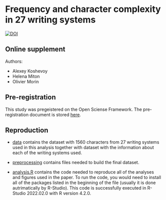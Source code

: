# Frequency and character complexity in 27 writing systems

[![DOI](https://zenodo.org/badge/523754010.svg)](https://zenodo.org/badge/latestdoi/523754010)


## Online supplement 

Authors: 

- Alexey Koshevoy
- Helena Miton
- Olivier Morin 

## Pre-registration

This study was pregeistered on the Open Sciense Framework. The pre-registration document is stored [here](https://osf.io/h8mqk/?view_only=3d6d827e16ce4330ae2ba25d56195e79).

## Reproduction 

- [data](https://github.com/alexeykosh/Frequency-and-character-complexity-in-27-writing-systems/tree/main/data) contains the dataset with 1560 characters from 27 writing systems used in this analysis together with dataset with the information about each of the writing systems used.

- [preprocessing](https://github.com/alexeykosh/Frequency-and-character-complexity-in-27-writing-systems/tree/main/preprocessing) contains files needed to build the final dataset. 

- [analysis.R](https://github.com/alexeykosh/Frequency-and-character-complexity-in-27-writing-systems/blob/main/analysis.R) contains the code needed to reproduce all of the analyses and figures used in the paper. To run the code, you would need to install all of the packages listed in the beginning of the file (usually it is done autrimatically by R-Studio). This code is successfully executed in R-Studio 2022.02.0 with R version 4.2.0.


